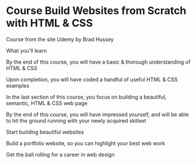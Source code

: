 # Course Build Websites from Scratch with HTML & CSS
 Course from the site Udemy by Brad Hussey

What you'll learn

By the end of this course, you will have a basic & thorough understanding of HTML & CSS

Upon completion, you will have coded a handful of useful HTML & CSS examples

In the last section of this course, you focus on building a beautiful, semantic, HTML & CSS web page

By the end of this course, you will have impressed yourself, and will be able to hit the ground running with your newly acquired skillset

Start building beautiful websites

Build a portfolio website, so you can highlight your best web work

Get the ball rolling for a career in web design